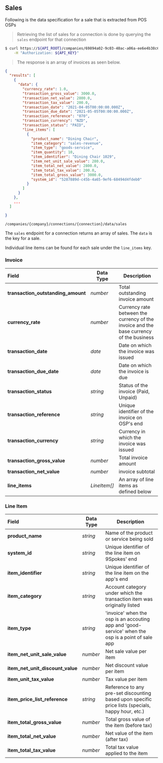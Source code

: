 ## Sales

Following is the data specification for a sale that is extracted from POS OSPs

> Retrieving the list of sales for a connection is done by querying the `sales` endpoint for that connection

```sh
$ curl https://${API_ROOT}/companies/69894a02-9c03-40ac-a06a-ee6e4b38c6fb/connections/52684382-abff-45fa-a3f2-ced175adfe61/data/sales \
    -H "Authorization: ${API_KEY}"
```

> The response is an array of invoices as seen below.

```json
{
  "results": [
    {
      "data": {
        "currency_rate": 1.0,
        "transaction_gross_value": 3000.0,
        "transaction_net_value": 2800.0,
        "transaction_tax_value": 200.0,
        "transaction_date": "2021-04-05T00:00:00.000Z",
        "transaction_due_date": "2021-05-05T00:00:00.000Z",
        "transaction_reference": "070",
        "transaction_currency": "NZD",
        "transaction_status": "PAID",
        "line_items": [
          {
            "product_name": "Dining Chair",
            "item_category": "sales-revenue",
            "item_type": "goods-service",
            "item_quantity": 10,
            "item_identifier": "Dining Chair 1029",
            "item_net_unit_sale_value": 280.0,
            "item_total_net_value": 2800.0,
            "item_total_tax_value": 200.0,
            "item_total_gross_value": 3000.0,
            "system_id": "5287889d-c45b-4a65-9ef6-68494d4fdeb0"
          }
        ]
      }
    },
    ...
  ]

}

```

<span class="api api-get"></span> <code>/companies/{company}/connections/{connection}/data/sales</code>

The `sales` endpoint for a connection returns an array of sales. The `data` is the key for a sale.

Individual line items can be found for each sale under the `line_items` key.
### Invoice

| Field                              | Data Type    | Description                                                                             |
|:-----------------------------------|--------------|-----------------------------------------------------------------------------------------|
| **transaction_outstanding_amount** | *number*     | Total outstanding invoice amount                                                        |
| **currency_rate**                  | *number*     | Currency rate between the currency of the invoice and the base currency of the business |
| **transaction_date**               | *date*       | Date on which the invoice was issued                                                    |
| **transaction_due_date**           | *date*       | Date on which the invoice is due                                                        |
| **transaction_status**             | *string*     | Status of the invoice (Paid, Unpaid)                                                    |
| **transaction_reference**          | *string*     | Unique identifier of the invoice on OSP's end                                           |
| **transaction_currency**           | *string*     | Currency in which the invoice was issued                                                |
| **transaction_gross_value**        | *number*     | Total invoice amount                                                                    |
| **transaction_net_value**          | *number*     | invoice subtotal                                                                        |
| **line_items**                     | *LineItem[]* | An array of line items as defined below                                                 |

### Line Item

| Field                            | Data Type | Description                                                               |
| :------------------------------- | --------- | ------------------------------------------------------------------------- |
| **product_name**                 | *string*  | Name of the product or service being sold
| **system_id**                    | *string*  | Unique identifier of the line item on 9Spokes' end                      |
| **item_identifier**              | *string*  | Unique identifier of the line item on the app's end                           |
| **item_category**                | *string*  | Account category under which the transaction item was originally listed |
| **item_type**                    | *string*  | 'invoice' when the osp is an accouting app and 'good-service' when the osp is a point of sale app |
| **item_net_unit_sale_value**     | *number*  | Net sale value per item |
| **item_net_unit_discount_value** | *number*  | Net discount value per item |
| **item_unit_tax_value**          | *number*  | Tax value per item |
| **item_price_list_reference**    | *string*  | Reference to any pre-set discounting based upon specific price lists (specials, happy hour, etc.) |
| **item_total_gross_value**       | *number*  | Total gross value of the item (before tax) |
| **item_total_net_value**         | *number*  | Net value of the item (after tax) |
| **item_total_tax_value**         | *number*  | Total tax value applied to the item | 